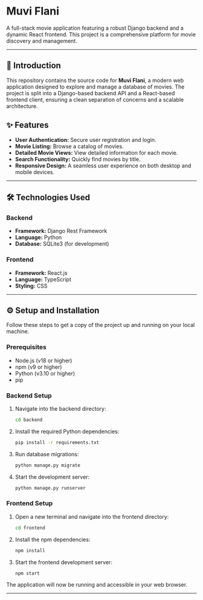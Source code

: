 # Muvi Flani

A full-stack movie application featuring a robust Django backend and a dynamic React frontend. This project is a comprehensive platform for movie discovery and management.

---

## 🚀 Introduction

This repository contains the source code for **Muvi Flani**, a modern web application designed to explore and manage a database of movies. The project is split into a Django-based backend API and a React-based frontend client, ensuring a clean separation of concerns and a scalable architecture.

## ✨ Features

- **User Authentication:** Secure user registration and login.
- **Movie Listing:** Browse a catalog of movies.
- **Detailed Movie Views:** View detailed information for each movie.
- **Search Functionality:** Quickly find movies by title.
- **Responsive Design:** A seamless user experience on both desktop and mobile devices.

---

## 🛠️ Technologies Used

### Backend
- **Framework:** Django Rest Framework
- **Language:** Python
- **Database:** SQLite3 (for development)

### Frontend
- **Framework:** React.js
- **Language:** TypeScript
- **Styling:** CSS

---

## ⚙️ Setup and Installation

Follow these steps to get a copy of the project up and running on your local machine.

### Prerequisites

- Node.js (v18 or higher)
- npm (v9 or higher)
- Python (v3.10 or higher)
- pip

### Backend Setup

1.  Navigate into the backend directory:
    ```bash
    cd backend
    ```
2.  Install the required Python dependencies:
    ```bash
    pip install -r requirements.txt
    ```
3.  Run database migrations:
    ```bash
    python manage.py migrate
    ```
4.  Start the development server:
    ```bash
    python manage.py runserver
    ```

### Frontend Setup

1.  Open a new terminal and navigate into the frontend directory:
    ```bash
    cd frontend
    ```
2.  Install the npm dependencies:
    ```bash
    npm install
    ```
3.  Start the frontend development server:
    ```bash
    npm start
    ```

The application will now be running and accessible in your web browser.

---
